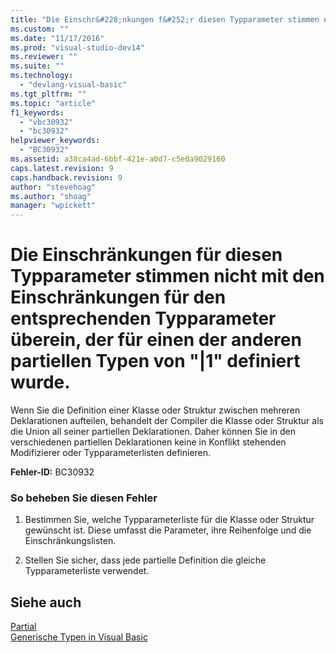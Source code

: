 ```yaml
---
title: "Die Einschr&#228;nkungen f&#252;r diesen Typparameter stimmen nicht mit den Einschr&#228;nkungen f&#252;r den entsprechenden Typparameter &#252;berein, der f&#252;r einen der anderen partiellen Typen von &quot;|1&quot; definiert wurde. | Microsoft Docs"
ms.custom: ""
ms.date: "11/17/2016"
ms.prod: "visual-studio-dev14"
ms.reviewer: ""
ms.suite: ""
ms.technology: 
  - "devlang-visual-basic"
ms.tgt_pltfrm: ""
ms.topic: "article"
f1_keywords: 
  - "vbc30932"
  - "bc30932"
helpviewer_keywords: 
  - "BC30932"
ms.assetid: a38ca4ad-6bbf-421e-a0d7-c5e0a9029160
caps.latest.revision: 9
caps.handback.revision: 9
author: "stevehoag"
ms.author: "shoag"
manager: "wpickett"
---
```

# Die Einschr&#228;nkungen f&#252;r diesen Typparameter stimmen nicht mit den Einschr&#228;nkungen f&#252;r den entsprechenden Typparameter &#252;berein, der f&#252;r einen der anderen partiellen Typen von &quot;|1&quot; definiert wurde.
Wenn Sie die Definition einer Klasse oder Struktur zwischen mehreren Deklarationen aufteilen, behandelt der Compiler die Klasse oder Struktur als die Union all seiner partiellen Deklarationen. Daher können Sie in den verschiedenen partiellen Deklarationen keine in Konflikt stehenden Modifizierer oder Typparameterlisten definieren.  
  
 **Fehler\-ID:** BC30932  
  
### So beheben Sie diesen Fehler  
  
1.  Bestimmen Sie, welche Typparameterliste für die Klasse oder Struktur gewünscht ist. Diese umfasst die Parameter, ihre Reihenfolge und die Einschränkungslisten.  
  
2.  Stellen Sie sicher, dass jede partielle Definition die gleiche Typparameterliste verwendet.  
  
## Siehe auch  
 [Partial](../../visual-basic/language-reference/modifiers/partial.md)   
 [Generische Typen in Visual Basic](../../visual-basic/programming-guide/language-features/data-types/generic-types.md)